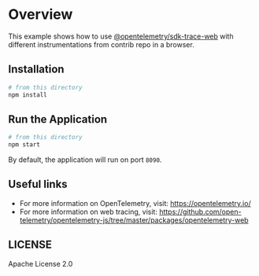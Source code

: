 # Overview

This example shows how to use [@opentelemetry/sdk-trace-web](https://github.com/open-telemetry/opentelemetry-js/tree/master/packages/opentelemetry-web) with different instrumentations from contrib repo in a browser.

## Installation

```sh
# from this directory
npm install
```

## Run the Application

```sh
# from this directory
npm start
```

By default, the application will run on port `8090`.

## Useful links

- For more information on OpenTelemetry, visit: <https://opentelemetry.io/>
- For more information on web tracing, visit: <https://github.com/open-telemetry/opentelemetry-js/tree/master/packages/opentelemetry-web>

## LICENSE

Apache License 2.0
